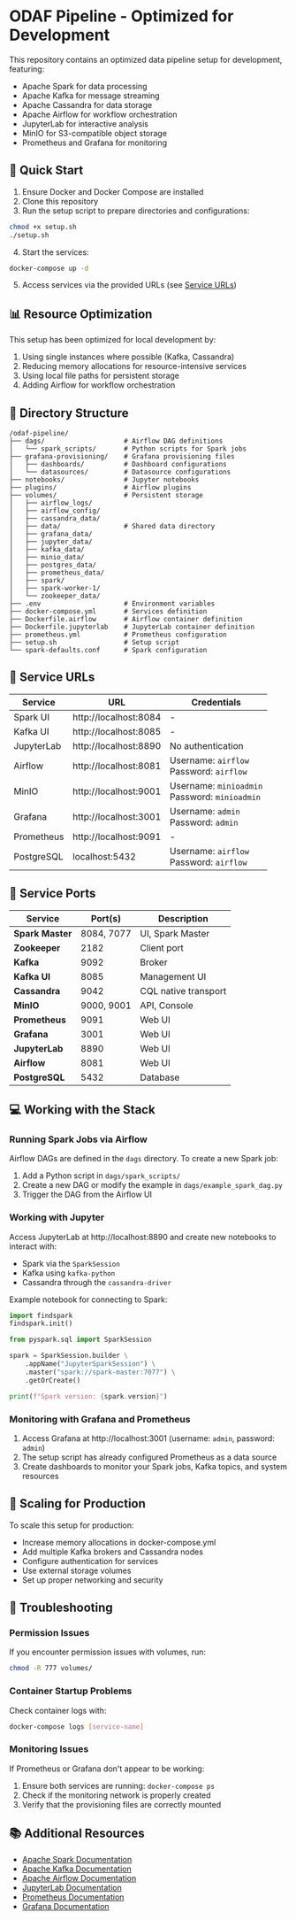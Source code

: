 # ODAF Pipeline - Optimized for Development

This repository contains an optimized data pipeline setup for development, featuring:

- Apache Spark for data processing
- Apache Kafka for message streaming
- Apache Cassandra for data storage
- Apache Airflow for workflow orchestration
- JupyterLab for interactive analysis
- MinIO for S3-compatible object storage
- Prometheus and Grafana for monitoring

## 🚀 Quick Start

1. Ensure Docker and Docker Compose are installed
2. Clone this repository
3. Run the setup script to prepare directories and configurations:
```bash
chmod +x setup.sh
./setup.sh
```
4. Start the services:
```bash
docker-compose up -d
```
5. Access services via the provided URLs (see [Service URLs](#service-urls))

## 📊 Resource Optimization

This setup has been optimized for local development by:

1. Using single instances where possible (Kafka, Cassandra)
2. Reducing memory allocations for resource-intensive services
3. Using local file paths for persistent storage
4. Adding Airflow for workflow orchestration

## 📁 Directory Structure

```
/odaf-pipeline/
├── dags/                    # Airflow DAG definitions
│   └── spark_scripts/       # Python scripts for Spark jobs
├── grafana-provisioning/    # Grafana provisioning files
│   ├── dashboards/          # Dashboard configurations
│   └── datasources/         # Datasource configurations
├── notebooks/               # Jupyter notebooks
├── plugins/                 # Airflow plugins
├── volumes/                 # Persistent storage
│   ├── airflow_logs/
│   ├── airflow_config/
│   ├── cassandra_data/
│   ├── data/                # Shared data directory
│   ├── grafana_data/
│   ├── jupyter_data/
│   ├── kafka_data/
│   ├── minio_data/
│   ├── postgres_data/
│   ├── prometheus_data/
│   ├── spark/
│   ├── spark-worker-1/
│   └── zookeeper_data/
├── .env                     # Environment variables
├── docker-compose.yml       # Services definition
├── Dockerfile.airflow       # Airflow container definition
├── Dockerfile.jupyterlab    # JupyterLab container definition
├── prometheus.yml           # Prometheus configuration
├── setup.sh                 # Setup script
└── spark-defaults.conf      # Spark configuration
```

## 🔗 Service URLs

| Service       | URL                     | Credentials                            |
|---------------|-------------------------|------------------------------------|
| Spark UI      | http://localhost:8084   | -                                  |
| Kafka UI      | http://localhost:8085   | -                                  |
| JupyterLab    | http://localhost:8890   | No authentication                  |
| Airflow       | http://localhost:8081   | Username: `airflow`<br>Password: `airflow` |
| MinIO         | http://localhost:9001   | Username: `minioadmin`<br>Password: `minioadmin` |
| Grafana       | http://localhost:3001   | Username: `admin`<br>Password: `admin` |
| Prometheus    | http://localhost:9091   | -                                  |
| PostgreSQL    | localhost:5432          | Username: `airflow`<br>Password: `airflow` |

## 🔌 Service Ports

| Service            | Port(s)                  | Description                 |
|--------------------|--------------------------|----------------------------|
| **Spark Master**   | 8084, 7077              | UI, Spark Master           |
| **Zookeeper**      | 2182                    | Client port                |
| **Kafka**          | 9092                    | Broker                     |
| **Kafka UI**       | 8085                    | Management UI              |
| **Cassandra**      | 9042                    | CQL native transport       |
| **MinIO**          | 9000, 9001              | API, Console               |
| **Prometheus**     | 9091                    | Web UI                     |
| **Grafana**        | 3001                    | Web UI                     |
| **JupyterLab**     | 8890                    | Web UI                     |
| **Airflow**        | 8081                    | Web UI                     |
| **PostgreSQL**     | 5432                    | Database                   |

## 💻 Working with the Stack

### Running Spark Jobs via Airflow

Airflow DAGs are defined in the `dags` directory. To create a new Spark job:

1. Add a Python script in `dags/spark_scripts/`
2. Create a new DAG or modify the example in `dags/example_spark_dag.py`
3. Trigger the DAG from the Airflow UI

### Working with Jupyter

Access JupyterLab at http://localhost:8890 and create new notebooks to interact with:

- Spark via the `SparkSession`
- Kafka using `kafka-python`
- Cassandra through the `cassandra-driver`

Example notebook for connecting to Spark:

```python
import findspark
findspark.init()

from pyspark.sql import SparkSession

spark = SparkSession.builder \
    .appName("JupyterSparkSession") \
    .master("spark://spark-master:7077") \
    .getOrCreate()

print(f"Spark version: {spark.version}")
```

### Monitoring with Grafana and Prometheus

1. Access Grafana at http://localhost:3001 (username: `admin`, password: `admin`)
2. The setup script has already configured Prometheus as a data source
3. Create dashboards to monitor your Spark jobs, Kafka topics, and system resources

## 🚀 Scaling for Production

To scale this setup for production:
- Increase memory allocations in docker-compose.yml
- Add multiple Kafka brokers and Cassandra nodes
- Configure authentication for services
- Use external storage volumes
- Set up proper networking and security

## 🔧 Troubleshooting

### Permission Issues

If you encounter permission issues with volumes, run:

```bash
chmod -R 777 volumes/
```

### Container Startup Problems

Check container logs with:

```bash
docker-compose logs [service-name]
```

### Monitoring Issues

If Prometheus or Grafana don't appear to be working:

1. Ensure both services are running: `docker-compose ps`
2. Check if the monitoring network is properly created
3. Verify that the provisioning files are correctly mounted

## 📚 Additional Resources

- [Apache Spark Documentation](https://spark.apache.org/docs/latest/)
- [Apache Kafka Documentation](https://kafka.apache.org/documentation/)
- [Apache Airflow Documentation](https://airflow.apache.org/docs/)
- [JupyterLab Documentation](https://jupyterlab.readthedocs.io/)
- [Prometheus Documentation](https://prometheus.io/docs/introduction/overview/)
- [Grafana Documentation](https://grafana.com/docs/)
